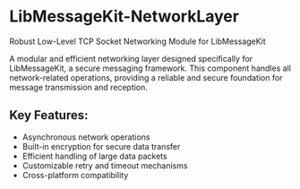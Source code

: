 # LibMessageKit-NetworkLayer
Robust Low-Level TCP Socket Networking Module for LibMessageKit

A modular and efficient networking layer designed specifically for LibMessageKit, 
a secure messaging framework. This component handles all network-related operations, 
providing a reliable and secure foundation for message transmission and reception.

## Key Features:
- Asynchronous network operations
- Built-in encryption for secure data transfer
- Efficient handling of large data packets
- Customizable retry and timeout mechanisms
- Cross-platform compatibility
